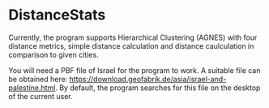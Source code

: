 # DistanceStats
Currently, the program supports Hierarchical Clustering (AGNES) with four distance metrics, simple distance calculation and distance caulculation in comparison to given cities.

You will need a PBF file of Israel for the program to work. A suitable file can be obtained here: https://download.geofabrik.de/asia/israel-and-palestine.html. By default, the program searches for this file on the desktop of the current user.
